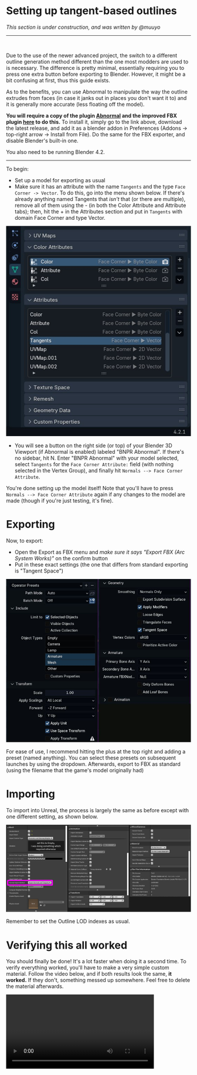# Setting up tangent-based outlines
*This section is under construction, and was written by @muuyo*

<hr>
<br>

Due to the use of the newer advanced project, the switch to a different outline generation method different than the one most modders are used to is necessary.
The difference is pretty minimal, essentially requiring you to press one extra button before exporting to Blender.
However, it might be a bit confusing at first, thus this guide exists.

As to the benefits, you can use Abnormal to manipulate the way the outline extrudes from faces (in case it janks out in places you don't want it to) and it is generally more accurate (less floating off the model).

**You will require a copy of the plugin [Abnormal](https://github.com/bnpr/Abnormal/releases) and the improved FBX plugin [here](./io_scene_fbx_arcsys.zip) to do this.**
To install it, simply go to the link above, download the latest release, and add it as a blender addon in Preferences (Addons → top-right arrow → Install from File). Do the same for the FBX exporter, and disable Blender's built-in one.

You also need to be running Blender 4.2.
<hr>
To begin:

- Set up a model for exporting as usual
- Make sure it has an attribute with the name `Tangents` and the type `Face Corner -> Vector`. To do this, go into the menu shown below. If there's already anything named Tangents that *isn't* that (or there are multiple), remove all of them using the - (in both the Color Attribute and Attribute tabs); then, hit the + in the Attributes section and put in `Tangents` with domain Face Corner and type Vector.

![Attribute menu under Data](./images/tangentdata.jpg)

- You will see a button on the right side (or top) of your Blender 3D Viewport (if Abnormal is enabled) labeled "BNPR Abnormal". If there's no sidebar, hit N. Enter "BNPR Abnormal" with your model selected, select `Tangents` for the `Face Corner Attribute:` field (with nothing selected in the Vertex Group), and finally hit `Normals --> Face Corner Attribute`.

You're done setting up the model itself! Note that you'll have to press `Normals --> Face Corner Attribute` again if any changes to the model are made (though if you're just testing, it's fine).

# Exporting

Now, to export:
- Open the Export as FBX menu and *make sure it says "Export FBX (Arc System Works)"* on the confirm button
- Put in these exact settings (the one that differs from standard exporting is "Tangent Space")

![Export settings in Blender](./images/exportsettings.jpg)

For ease of use, I recommend hitting the plus at the top right and adding a preset (named anything). You can select these presets on subsequent launches by using the dropdown.
Afterwards, export to FBX as standard (using the filename that the game's model originally had)

# Importing

To import into Unreal, the process is largely the same as before except with one different setting, as shown below.

![Import settings in UE4](./images/unrealimportsettings.jpg)

Remember to set the Outline LOD indexes as usual.

# Verifying this all worked

You should finally be done! It's a lot faster when doing it a second time.
To verify everything worked, you'll have to make a very simple custom material. Follow the video below, and if both results look the same, **it worked.** If they don't, something messed up somewhere. Feel free to delete the material afterwards.

<video controls width=80%>
  <source src="./images/materialchecking.mp4" type="video/mp4" />

</video>